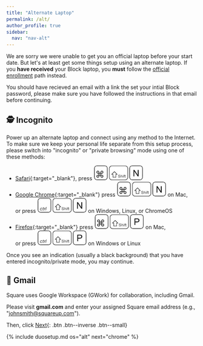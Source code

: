 ```yaml
---
title: "Alternate Laptop"
permalink: /alt/
author_profile: true
sidebar:
  nav: "nav-alt"
---
```


We are sorry we were unable to get you an official laptop before your start date. But let's at least get some things setup using an alternate laptop. If you __have received__ your Block laptop, you __must__ follow the [official enrollment](/os) path instead.

You should have recieved an email with a link the set your intial Block password, please make sure you have followed the instructions in that email before continuing.

## 🕵️‍ Incognito

Power up an alternate laptop and connect using any method to the Internet. To make sure we keep your personal life separate from this setup process, please switch into "incognito" or "private browsing" mode using one of these methods:

* [Safari](https://support.apple.com/guide/safari/use-private-browsing-ibrw1069/mac){:target="_blank"}, press ![CMD-SHIFT-N](/assets/images/cmd-shift-n.jpg)
* [Google Chrome](https://support.google.com/chrome/answer/95464){:target="_blank"} press ![CMD-SHIFT-N](/assets/images/cmd-shift-n.jpg) on Mac, <br />or press ![CTRL-SHIFT-N](/assets/images/ctrl-shift-n.jpg) on Windows, Linux, or ChromeOS
* [Firefox](https://support.mozilla.org/en-US/kb/private-browsing-use-firefox-without-history){:target="_blank"} press ![CMD-SHIFT-P](/assets/images/cmd-shift-p.jpg) on Mac, <br />or press ![CTRL-SHIFT-P](/assets/images/ctrl-shift-p.jpg) on Windows or Linux

Once you see an indication (usually a black background) that you have entered incognito/private mode, you may continue.

## 📩 Gmail

Square uses Google Workspace (GWork) for collaboration, including Gmail. 

Please visit __gmail.com__ and enter your assigned Square email address (e.g., "johnsmith@squareup.com"). 

Then, click [Next](#duo){: .btn .btn--inverse .btn--small}

{% include duosetup.md os="alt" next="chrome" %}
